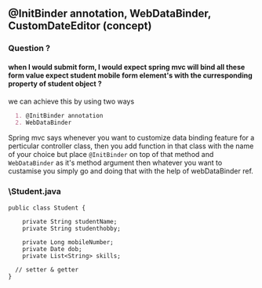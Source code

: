 ## @InitBinder annotation, WebDataBinder, CustomDateEditor (concept) 

### Question ?
#### when I would submit form, I would expect spring mvc will bind all these form value expect student mobile form element's with the curresponding property of student object ?

we can achieve this by using two ways
```markdown
  1. @InitBinder annotation
  2. WebDataBinder
 ```

Spring mvc says whenever you want to customize data binding feature for a perticular controller class, then you add function in that class with the name of your choice but place  `@InitBinder` on top of that method and `WebDataBinder`  as it's method argument then whatever you want to custamise you simply go and doing that with the help of webDataBinder ref.

### \Student.java
```
public class Student {

	private String studentName;
	private String studenthobby;
	
	private Long mobileNumber;
	private Date dob;
	private List<String> skills;
  
  // setter & getter
}
```
